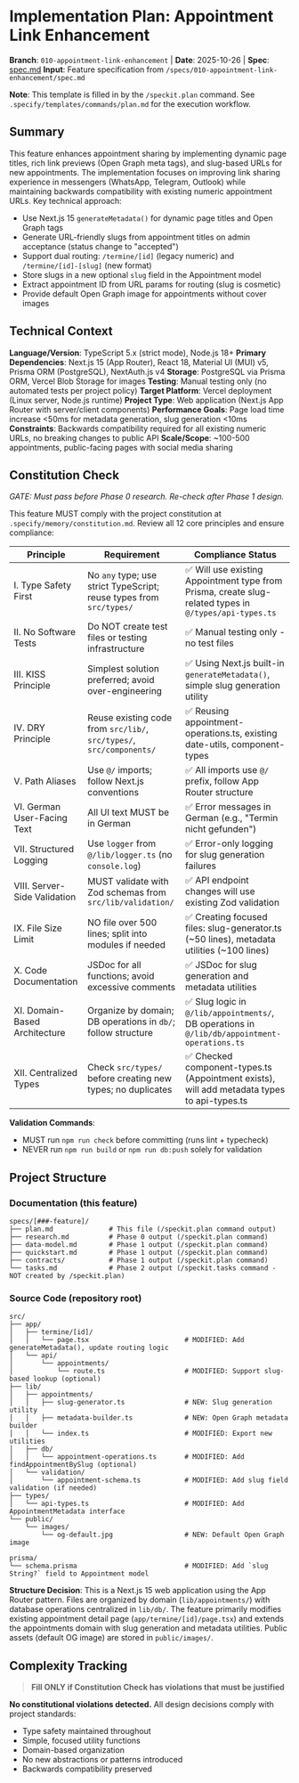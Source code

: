 # Implementation Plan: Appointment Link Enhancement

**Branch**: `010-appointment-link-enhancement` | **Date**: 2025-10-26 | **Spec**: [spec.md](./spec.md)
**Input**: Feature specification from `/specs/010-appointment-link-enhancement/spec.md`

**Note**: This template is filled in by the `/speckit.plan` command. See `.specify/templates/commands/plan.md` for the execution workflow.

## Summary

This feature enhances appointment sharing by implementing dynamic page titles, rich link previews (Open Graph meta tags), and slug-based URLs for new appointments. The implementation focuses on improving link sharing experience in messengers (WhatsApp, Telegram, Outlook) while maintaining backwards compatibility with existing numeric appointment URLs. Key technical approach:

- Use Next.js 15 `generateMetadata()` for dynamic page titles and Open Graph tags
- Generate URL-friendly slugs from appointment titles on admin acceptance (status change to "accepted")
- Support dual routing: `/termine/[id]` (legacy numeric) and `/termine/[id]-[slug]` (new format)
- Store slugs in a new optional `slug` field in the Appointment model
- Extract appointment ID from URL params for routing (slug is cosmetic)
- Provide default Open Graph image for appointments without cover images

## Technical Context

**Language/Version**: TypeScript 5.x (strict mode), Node.js 18+
**Primary Dependencies**: Next.js 15 (App Router), React 18, Material UI (MUI) v5, Prisma ORM (PostgreSQL), NextAuth.js v4
**Storage**: PostgreSQL via Prisma ORM, Vercel Blob Storage for images
**Testing**: Manual testing only (no automated tests per project policy)
**Target Platform**: Vercel deployment (Linux server, Node.js runtime)
**Project Type**: Web application (Next.js App Router with server/client components)
**Performance Goals**: Page load time increase <50ms for metadata generation, slug generation <10ms
**Constraints**: Backwards compatibility required for all existing numeric URLs, no breaking changes to public API
**Scale/Scope**: ~100-500 appointments, public-facing pages with social media sharing

## Constitution Check

*GATE: Must pass before Phase 0 research. Re-check after Phase 1 design.*

This feature MUST comply with the project constitution at `.specify/memory/constitution.md`. Review all 12 core principles and ensure compliance:

| Principle | Requirement | Compliance Status |
|-----------|-------------|-------------------|
| I. Type Safety First | No `any` type; use strict TypeScript; reuse types from `src/types/` | ✅ Will use existing Appointment type from Prisma, create slug-related types in `@/types/api-types.ts` |
| II. No Software Tests | Do NOT create test files or testing infrastructure | ✅ Manual testing only - no test files |
| III. KISS Principle | Simplest solution preferred; avoid over-engineering | ✅ Using Next.js built-in `generateMetadata()`, simple slug generation utility |
| IV. DRY Principle | Reuse existing code from `src/lib/`, `src/types/`, `src/components/` | ✅ Reusing appointment-operations.ts, existing date-utils, component-types |
| V. Path Aliases | Use `@/` imports; follow Next.js conventions | ✅ All imports use `@/` prefix, follow App Router structure |
| VI. German User-Facing Text | All UI text MUST be in German | ✅ Error messages in German (e.g., "Termin nicht gefunden") |
| VII. Structured Logging | Use `logger` from `@/lib/logger.ts` (no `console.log`) | ✅ Error-only logging for slug generation failures |
| VIII. Server-Side Validation | MUST validate with Zod schemas from `src/lib/validation/` | ✅ API endpoint changes will use existing Zod validation |
| IX. File Size Limit | NO file over 500 lines; split into modules if needed | ✅ Creating focused files: slug-generator.ts (~50 lines), metadata utilities (~100 lines) |
| X. Code Documentation | JSDoc for all functions; avoid excessive comments | ✅ JSDoc for slug generation and metadata utilities |
| XI. Domain-Based Architecture | Organize by domain; DB operations in `db/`; follow structure | ✅ Slug logic in `@/lib/appointments/`, DB operations in `@/lib/db/appointment-operations.ts` |
| XII. Centralized Types | Check `src/types/` before creating new types; no duplicates | ✅ Checked component-types.ts (Appointment exists), will add metadata types to api-types.ts |

**Validation Commands**:
- MUST run `npm run check` before committing (runs lint + typecheck)
- NEVER run `npm run build` or `npm run db:push` solely for validation

## Project Structure

### Documentation (this feature)

```text
specs/[###-feature]/
├── plan.md              # This file (/speckit.plan command output)
├── research.md          # Phase 0 output (/speckit.plan command)
├── data-model.md        # Phase 1 output (/speckit.plan command)
├── quickstart.md        # Phase 1 output (/speckit.plan command)
├── contracts/           # Phase 1 output (/speckit.plan command)
└── tasks.md             # Phase 2 output (/speckit.tasks command - NOT created by /speckit.plan)
```

### Source Code (repository root)

```text
src/
├── app/
│   ├── termine/[id]/
│   │   └── page.tsx                        # MODIFIED: Add generateMetadata(), update routing logic
│   └── api/
│       └── appointments/
│           └── route.ts                    # MODIFIED: Support slug-based lookup (optional)
├── lib/
│   ├── appointments/
│   │   ├── slug-generator.ts               # NEW: Slug generation utility
│   │   ├── metadata-builder.ts             # NEW: Open Graph metadata builder
│   │   └── index.ts                        # MODIFIED: Export new utilities
│   ├── db/
│   │   └── appointment-operations.ts       # MODIFIED: Add findAppointmentBySlug (optional)
│   └── validation/
│       └── appointment-schema.ts           # MODIFIED: Add slug field validation (if needed)
├── types/
│   └── api-types.ts                        # MODIFIED: Add AppointmentMetadata interface
└── public/
    └── images/
        └── og-default.jpg                  # NEW: Default Open Graph image

prisma/
└── schema.prisma                           # MODIFIED: Add `slug String?` field to Appointment model
```

**Structure Decision**: This is a Next.js 15 web application using the App Router pattern. Files are organized by domain (`lib/appointments/`) with database operations centralized in `lib/db/`. The feature primarily modifies existing appointment detail page (`app/termine/[id]/page.tsx`) and extends the appointments domain with slug generation and metadata utilities. Public assets (default OG image) are stored in `public/images/`.

## Complexity Tracking

> **Fill ONLY if Constitution Check has violations that must be justified**

**No constitutional violations detected.** All design decisions comply with project standards:
- Type safety maintained throughout
- Simple, focused utility functions
- Domain-based organization
- No new abstractions or patterns introduced
- Backwards compatibility preserved
